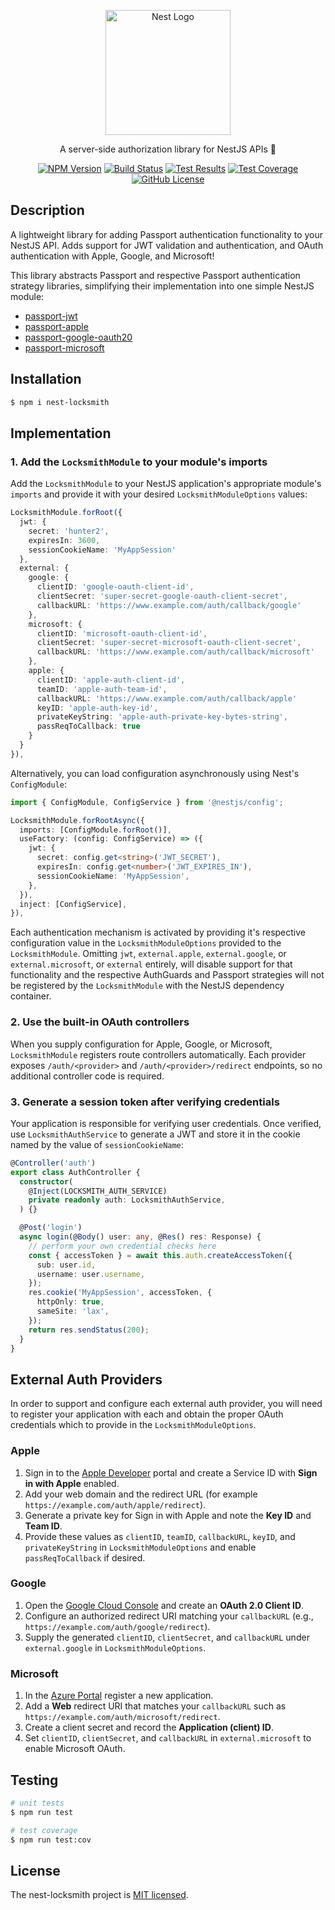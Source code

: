 <p align="center">
  <a href="http://nestjs.com/" target="blank"><img src="https://nestjs.com/img/logo-small.svg" width="200" alt="Nest Logo" /></a>
</p>

<p align="center">A server-side authorization library for NestJS APIs 🔐</p>
<p align="center">
  <a href="https://www.npmjs.com/package/nest-locksmith" target="_blank"><img alt="NPM Version" src="https://img.shields.io/npm/v/nest-locksmith?logo=npm&logoColor=white"></a>
  <a href="https://github.com/rbonestell/nest-locksmith/actions/workflows/build.yml?query=branch%3Amain" target="_blank"><img alt="Build Status" src="https://img.shields.io/github/actions/workflow/status/rbonestell/nest-locksmith/build.yml?logo=typescript&logoColor=white"></a>
  <a href="https://github.com/rbonestell/nest-locksmith/actions/workflows/test.yml?query=branch%3Amain" target="_blank"><img alt="Test Results" src="https://img.shields.io/github/actions/workflow/status/rbonestell/nest-locksmith/test.yml?branch=main&logo=jest&logoColor=white&label=tests"></a>
  <a href="https://app.codecov.io/gh/rbonestell/nest-locksmith/tree/main/lib" target="_blank"><img alt="Test Coverage" src="https://img.shields.io/codecov/c/github/rbonestell/nest-locksmith?logo=codecov&logoColor=white"></a>
  <a href="https://github.com/rbonestell/nest-locksmith/blob/main/LICENSE" target="_blank"><img alt="GitHub License" src="https://img.shields.io/github/license/rbonestell/nest-locksmith?color=71C347"></a>
</p>

## Description

A lightweight library for adding Passport authentication functionality to your NestJS API. Adds support for JWT validation and authentication, and OAuth authentication with Apple, Google, and Microsoft!

This library abstracts Passport and respective Passport authentication strategy libraries, simplifying their implementation into one simple NestJS module:

- [passport-jwt](https://www.passportjs.org/packages/passport-jwt/)
- [passport-apple](https://www.passportjs.org/packages/passport-apple/)
- [passport-google-oauth20](https://www.passportjs.org/packages/passport-google-oauth20/)
- [passport-microsoft](https://www.passportjs.org/packages/passport-microsoft/)

## Installation

```bash
$ npm i nest-locksmith
```

## Implementation

### 1. Add the `LocksmithModule` to your module's imports

Add the `LocksmithModule` to your NestJS application's appropriate module's `imports` and provide it with your desired `LocksmithModuleOptions` values:

```typescript
LocksmithModule.forRoot({
  jwt: {
    secret: 'hunter2',
    expiresIn: 3600,
    sessionCookieName: 'MyAppSession'
  },
  external: {
    google: {
      clientID: 'google-oauth-client-id',
      clientSecret: 'super-secret-google-oauth-client-secret',
      callbackURL: 'https://www.example.com/auth/callback/google'
    },
    microsoft: {
      clientID: 'microsoft-oauth-client-id',
      clientSecret: 'super-secret-microsoft-oauth-client-secret',
      callbackURL: 'https://www.example.com/auth/callback/microsoft'
    },
    apple: {
      clientID: 'apple-auth-client-id',
      teamID: 'apple-auth-team-id',
      callbackURL: 'https://www.example.com/auth/callback/apple'
      keyID: 'apple-auth-key-id',
      privateKeyString: 'apple-auth-private-key-bytes-string',
      passReqToCallback: true
    }
  }
}),
```

Alternatively, you can load configuration asynchronously using Nest's
`ConfigModule`:

```typescript
import { ConfigModule, ConfigService } from '@nestjs/config';

LocksmithModule.forRootAsync({
  imports: [ConfigModule.forRoot()],
  useFactory: (config: ConfigService) => ({
    jwt: {
      secret: config.get<string>('JWT_SECRET'),
      expiresIn: config.get<number>('JWT_EXPIRES_IN'),
      sessionCookieName: 'MyAppSession',
    },
  }),
  inject: [ConfigService],
}),
```

Each authentication mechanism is activated by providing it's respective configuration value in the `LocksmithModuleOptions` provided to the `LocksmithModule`. Omitting `jwt`, `external.apple`, `external.google`, or `external.microsoft`, or `external` entirely, will disable support for that functionality and the respective AuthGuards and Passport strategies will not be registered by the `LocksmithModule` with the NestJS dependency container.

### 2. Use the built-in OAuth controllers

When you supply configuration for Apple, Google, or Microsoft, `LocksmithModule` registers route controllers automatically. Each provider exposes `/auth/<provider>` and `/auth/<provider>/redirect` endpoints, so no additional controller code is required.

### 3. Generate a session token after verifying credentials

Your application is responsible for verifying user credentials. Once verified, use `LocksmithAuthService` to generate a JWT and store it in the cookie named by the value of `sessionCookieName`:

```typescript
@Controller('auth')
export class AuthController {
  constructor(
    @Inject(LOCKSMITH_AUTH_SERVICE)
    private readonly auth: LocksmithAuthService,
  ) {}

  @Post('login')
  async login(@Body() user: any, @Res() res: Response) {
    // perform your own credential checks here
    const { accessToken } = await this.auth.createAccessToken({
      sub: user.id,
      username: user.username,
    });
    res.cookie('MyAppSession', accessToken, {
      httpOnly: true,
      sameSite: 'lax',
    });
    return res.sendStatus(200);
  }
}
```

## External Auth Providers

In order to support and configure each external auth provider, you will need to register your application with each and obtain the proper OAuth credentials which to provide in the `LocksmithModuleOptions`.

### Apple

1. Sign in to the [Apple Developer](https://developer.apple.com/account/) portal and create a Service ID with **Sign in with Apple** enabled.
2. Add your web domain and the redirect URL (for example `https://example.com/auth/apple/redirect`).
3. Generate a private key for Sign in with Apple and note the **Key ID** and **Team ID**.
4. Provide these values as `clientID`, `teamID`, `callbackURL`, `keyID`, and `privateKeyString` in `LocksmithModuleOptions` and enable `passReqToCallback` if desired.

### Google

1. Open the [Google Cloud Console](https://console.cloud.google.com/apis/credentials) and create an **OAuth 2.0 Client ID**.
2. Configure an authorized redirect URI matching your `callbackURL` (e.g., `https://example.com/auth/google/redirect`).
3. Supply the generated `clientID`, `clientSecret`, and `callbackURL` under `external.google` in `LocksmithModuleOptions`.

### Microsoft

1. In the [Azure Portal](https://portal.azure.com/) register a new application.
2. Add a **Web** redirect URI that matches your `callbackURL` such as `https://example.com/auth/microsoft/redirect`.
3. Create a client secret and record the **Application (client) ID**.
4. Set `clientID`, `clientSecret`, and `callbackURL` in `external.microsoft` to enable Microsoft OAuth.

## Testing

```bash
# unit tests
$ npm run test

# test coverage
$ npm run test:cov
```

## License

The nest-locksmith project is [MIT licensed](LICENSE).
